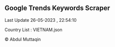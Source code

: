 

## Google Trends Keywords Scraper 
 
Last Update 26-05-2023 , 22:54:10

Country List :
VIETNAM.json



© Abdul Muttaqin 
